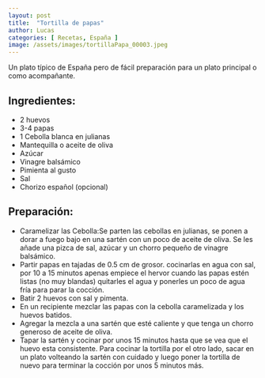```yaml
---
layout: post
title:  "Tortilla de papas"
author: Lucas
categories: [ Recetas, España ]
image: /assets/images/tortillaPapa_00003.jpeg
---
```


Un plato típico de España pero de fácil preparación para un plato principal o como acompañante.


## Ingredientes:

- 2 huevos
- 3-4 papas
- 1 Cebolla blanca en julianas
- Mantequilla o aceite de oliva
- Azúcar
- Vinagre balsámico
- Pimienta al gusto
- Sal
- Chorizo español (opcional)

    
## Preparación:

- Caramelizar las Cebolla:Se parten las cebollas en julianas, se ponen a dorar a fuego bajo en una sartén con un poco de aceite de oliva. Se les añade una pizca de sal, azúcar y un chorro pequeño de vinagre balsámico.
- Partir papas en tajadas de 0.5 cm de grosor. cocinarlas en agua con sal, por 10 a 15 minutos apenas empiece el hervor
cuando las papas estén listas (no muy blandas) quitarles el agua y ponerles un poco de agua fría para parar la cocción.
- Batir 2 huevos con sal y pimenta.
- En un recipiente mezclar las papas con la cebolla caramelizada y los huevos batidos.
- Agregar la mezcla a una sartén que esté caliente y que tenga un chorro generoso de aceite de oliva.
- Tapar la sartén y cocinar por unos 15 minutos hasta que se vea que el huevo esta consistente. Para cocinar la tortilla por el otro lado,  sacar en un plato volteando la sartén con cuidado y luego poner la tortilla de nuevo para terminar la cocción por unos 5 minutos más. 


